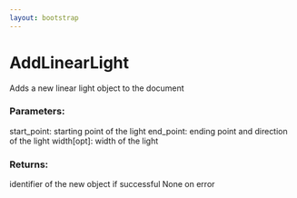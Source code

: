 ```yaml
---
layout: bootstrap
---
```


# AddLinearLight

Adds a new linear light object to the document
          

### Parameters:

start_point: starting point of the light
end_point: ending point and direction of the light
width[opt]: width of the light
        

### Returns:


identifier of the new object if successful
None on error
        


